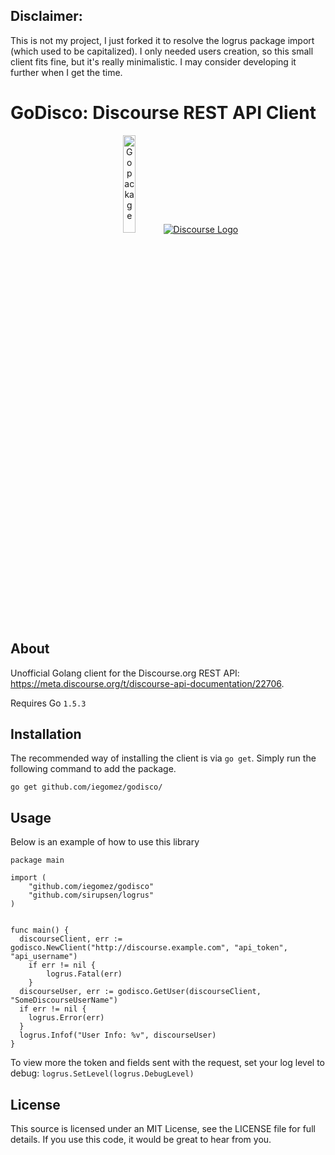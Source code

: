 

Disclaimer:
----------------
This is not my project, I just forked it to resolve the logrus package import (which used to be capitalized). I only needed users creation, so this small client fits fine, but it's really minimalistic. I may consider developing it further when I get the time.


GoDisco: Discourse REST API Client
===============================
<p align="center">
  <a href="http://golang.org" target="_blank"><img alt="Go package" src="https://golang.org/doc/gopher/pencil/gopherhat.jpg" width="20%" /></a>
  <a href="https://www.discourse.org/" target="_blank"><img src="https://upload.wikimedia.org/wikipedia/commons/thumb/a/af/Discourse_logo.png/799px-Discourse_logo.png" alt="Discourse Logo"/></a>
</p>

About
----------------
Unofficial Golang client for the Discourse.org REST API: https://meta.discourse.org/t/discourse-api-documentation/22706.

Requires Go `1.5.3`

Installation
----------------
The recommended way of installing the client is via `go get`. Simply run the following command to add the package.

    go get github.com/iegomez/godisco/

Usage
----------------
Below is an example of how to use this library

```
package main

import (
	"github.com/iegomez/godisco"
	"github.com/sirupsen/logrus"
)


func main() {
  discourseClient, err := godisco.NewClient("http://discourse.example.com", "api_token", "api_username")
	if err != nil {
		logrus.Fatal(err)
	}
  discourseUser, err := godisco.GetUser(discourseClient, "SomeDiscourseUserName")
  if err != nil {
    logrus.Error(err)
  }
  logrus.Infof("User Info: %v", discourseUser)
}
```

To view more the token and fields sent with the request, set your log level to debug:
`logrus.SetLevel(logrus.DebugLevel)`


License
----------------
This source is licensed under an MIT License, see the LICENSE file for full details. If you use this code, it would be great to hear from you.
